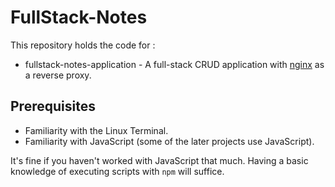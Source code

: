 # FullStack-Notes

This repository holds the code for :
- fullstack-notes-application - A full-stack CRUD application with [nginx](https://hub.docker.com/_/nginx/) as a reverse proxy.


## Prerequisites

- Familiarity with the Linux Terminal.
- Familiarity with JavaScript (some of the later projects use JavaScript).

It's fine if you haven't worked with JavaScript that much. Having a basic knowledge of executing scripts with `npm` will suffice.
